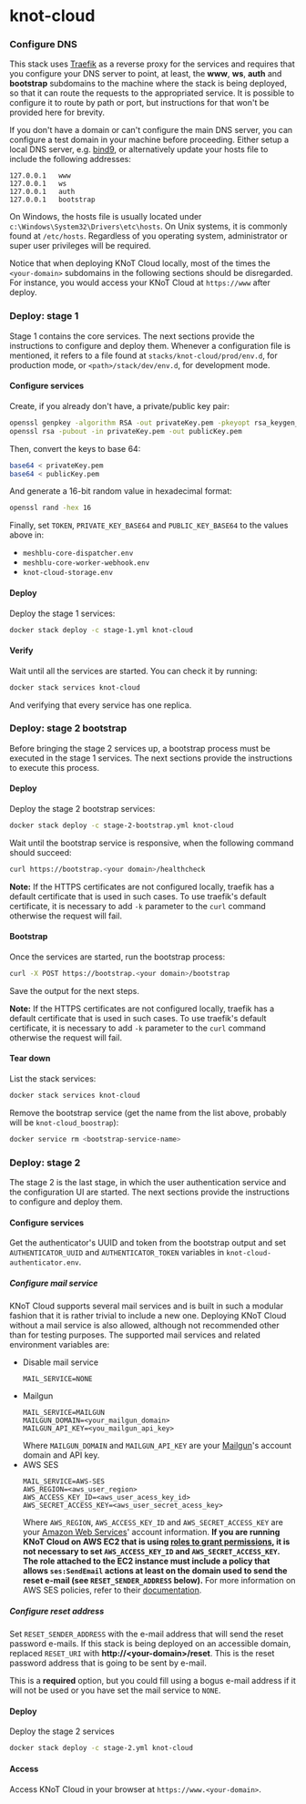 # knot-cloud

### Configure DNS

This stack uses [Traefik](https://traefik.io) as a reverse proxy for the services and requires that you configure your DNS server to point, at least, the **www**, **ws**, **auth** and **bootstrap** subdomains to the machine where the stack is being deployed, so that it can route the requests to the appropriated service. It is possible to configure it to route by path or port, but instructions for that won't be provided here for brevity.

If you don't have a domain or can't configure the main DNS server, you can configure a test domain in your machine before proceeding. Either setup a local DNS server, e.g. [bind9](https://wiki.debian.org/Bind9), or alternatively update your hosts file to include the following addresses:

```
127.0.0.1	www
127.0.0.1	ws
127.0.0.1	auth
127.0.0.1	bootstrap
```

On Windows, the hosts file is usually located under `c:\Windows\System32\Drivers\etc\hosts`. On Unix systems, it is commonly found at `/etc/hosts`. Regardless of you operating system, administrator or super user privileges will be required.

Notice that when deploying KNoT Cloud locally, most of the times the `<your-domain>` subdomains in the following sections should be disregarded. For instance, you would access your KNoT Cloud at `https://www` after deploy.

### Deploy: stage 1

Stage 1 contains the core services. The next sections provide the instructions to configure and deploy them. Whenever a configuration file is mentioned, it refers to a file found at `stacks/knot-cloud/prod/env.d`, for production mode, or `<path>/stack/dev/env.d`, for development mode.

#### Configure services

Create, if you already don't have, a private/public key pair:

```bash
openssl genpkey -algorithm RSA -out privateKey.pem -pkeyopt rsa_keygen_bits:2048
openssl rsa -pubout -in privateKey.pem -out publicKey.pem
```

Then, convert the keys to base 64:

```bash
base64 < privateKey.pem
base64 < publicKey.pem
```

And generate a 16-bit random value in hexadecimal format:

```bash
openssl rand -hex 16
```

Finally, set `TOKEN`, `PRIVATE_KEY_BASE64` and `PUBLIC_KEY_BASE64` to the values above in:
- `meshblu-core-dispatcher.env`
- `meshblu-core-worker-webhook.env`
- `knot-cloud-storage.env`

#### Deploy

Deploy the stage 1 services:

```bash
docker stack deploy -c stage-1.yml knot-cloud
```

#### Verify

Wait until all the services are started. You can check it by running:

```bash
docker stack services knot-cloud
```

And verifying that every service has one replica.

### Deploy: stage 2 bootstrap

Before bringing the stage 2 services up, a bootstrap process must be executed in the stage 1 services. The next sections provide the instructions to execute this process.

#### Deploy

Deploy the stage 2 bootstrap services:

```bash
docker stack deploy -c stage-2-bootstrap.yml knot-cloud
```

Wait until the bootstrap service is responsive, when the following command should succeed:

```bash
curl https://bootstrap.<your domain>/healthcheck
```

**Note:** If the HTTPS certificates are not configured locally, traefik has a default certificate that is used in such cases. To use traefik's default certificate, it is necessary to add `-k` parameter to the `curl` command otherwise the request will fail.

#### Bootstrap

Once the services are started, run the bootstrap process:

```bash
curl -X POST https://bootstrap.<your domain>/bootstrap
```

Save the output for the next steps.

**Note:** If the HTTPS certificates are not configured locally, traefik has a default certificate that is used in such cases. To use traefik's default certificate, it is necessary to add `-k` parameter to the `curl` command otherwise the request will fail.

#### Tear down

List the stack services:

```bash
docker stack services knot-cloud
```

Remove the bootstrap service (get the name from the list above, probably will be `knot-cloud_boostrap`):

```bash
docker service rm <bootstrap-service-name>
```

### Deploy: stage 2

The stage 2 is the last stage, in which the user authentication service and the configuration UI are started. The next sections provide the instructions to configure and deploy them.

#### Configure services

Get the authenticator's UUID and token from the bootstrap output and set `AUTHENTICATOR_UUID` and `AUTHENTICATOR_TOKEN` variables in `knot-cloud-authenticator.env`.

##### Configure mail service
KNoT Cloud supports several mail services and is built in such a modular fashion that it is rather trivial to include a new one. Deploying KNoT Cloud without a mail service is also allowed, although not recommended other than for testing purposes.
The supported mail services and related environment variables are:
- Disable mail service
    ```
    MAIL_SERVICE=NONE
    ```
- Mailgun
    ```
    MAIL_SERVICE=MAILGUN
    MAILGUN_DOMAIN=<your_mailgun_domain>
    MAILGUN_API_KEY=<you_mailgun_api_key>
    ```
    Where `MAILGUN_DOMAIN` and `MAILGUN_API_KEY` are your [Mailgun](https://mailgun.com)'s account domain and API key.
- AWS SES
    ```
    MAIL_SERVICE=AWS-SES
    AWS_REGION=<aws_user_region>
    AWS_ACCESS_KEY_ID=<aws_user_acess_key_id>
    AWS_SECRET_ACCESS_KEY=<aws_user_secret_acess_key>
    ```
    Where `AWS_REGION`, `AWS_ACCESS_KEY_ID` and `AWS_SECRET_ACCESS_KEY` are your [Amazon Web Services](https://aws.amazon.com/)' account information.
    **If you are running KNoT Cloud on AWS EC2 that is using [roles to grant permissions](https://docs.aws.amazon.com/IAM/latest/UserGuide/id_roles_use_switch-role-ec2.html), it is not necessary to set `AWS_ACCESS_KEY_ID` and `AWS_SECRET_ACCESS_KEY`. The role attached to the EC2 instance must include a policy that allows `ses:SendEmail` actions at least on the domain used to send the reset e-mail (see `RESET_SENDER_ADDRESS` below).**
    For more information on AWS SES policies, refer to their [documentation](https://docs.aws.amazon.com/ses/latest/DeveloperGuide/control-user-access.html).

##### Configure reset address

Set `RESET_SENDER_ADDRESS` with the e-mail address that will send the reset password e-mails.
If this stack is being deployed on an accessible domain, replaced `RESET_URI` with **http://&lt;your-domain&gt;/reset**. This is the reset password address that is going to be sent by e-mail.

This is a **required** option, but you could fill using a bogus e-mail address if it will not be used or you have set the mail service to `NONE`.

#### Deploy

Deploy the stage 2 services

```bash
docker stack deploy -c stage-2.yml knot-cloud
```

#### Access

Access KNoT Cloud in your browser at `https://www.<your-domain>`.